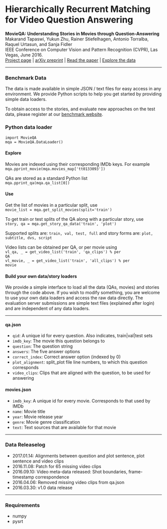 # Hierarchically Recurrent Matching for Video Question Answering

<strong>MovieQA: Understanding Stories in Movies through Question-Answering</strong>  
Makarand Tapaswi, Yukun Zhu, Rainer Stiefelhagen, Antonio Torralba, Raquel Urtasun, and Sanja Fidler  
IEEE Conference on Computer Vision and Pattern Recognition (CVPR), Las Vegas, June 2016.  
[Project page](http://movieqa.cs.toronto.edu) |
[arXiv preprint](http://arxiv.org/abs/1512.02902) |
[Read the paper](http://movieqa.cs.toronto.edu/static/files/CVPR2016_MovieQA.pdf) |
[Explore the data](http://movieqa.cs.toronto.edu/examples/)

----

### Benchmark Data
The data is made available in simple JSON / text files for easy access in any environment. We provide Python scripts to help you get started by providing simple data loaders.

To obtain access to the stories, and evaluate new approaches on the test data, please register at our [benchmark website](http://movieqa.cs.toronto.edu/).


### Python data loader
<code>import MovieQA</code>  
<code>mqa = MovieQA.DataLoader()</code>

#### Explore
Movies are indexed using their corresponding IMDb keys. For example  
<code>mqa.pprint_movie(mqa.movies_map['tt0133093'])</code>

QAs are stored as a standard Python list  
<code>mqa.pprint_qa(mqa.qa_list[0])</code>

#### Use
Get the list of movies in a particular split, use  
<code>movie_list = mqa.get_split_movies(split='train')</code>

To get train or test splits of the QA along with a particular story, use  
<code>story, qa = mqa.get_story_qa_data('train', 'plot')</code>

Supported splits are: <code>train, val, test, full</code> and story forms are: <code>plot, subtitle, dvs, script</code>

Video lists can be obtained per QA, or per movie using  
<code>vl_qa, _ = get_video_list('train', 'qa_clips')  % per QA</code>  
<code>vl_movie, _ = get_video_list('train', 'all_clips')  % per movie</code>


#### Build your own data/story loaders
We provide a simple interface to load all the data (QAs, movies) and stories through the code above.
If you wish to modify something, you are welcome to use your own data loaders and access the raw data directly.
The evaluation server submissions are simple text files (explained after login) and are independent of any data loaders.

---

#### qa.json
- <code>qid</code>: A unique id for every question. Also indicates, train|val|test sets
- <code>imdb_key</code>: The movie this question belongs to
- <code>question</code>: The question string
- <code>answers</code>: The five answer options
- <code>correct_index</code>: Correct answer option (indexed by 0)
- <code>plot_alignment</code>: split_plot file line numbers, to which this question corresponds
- <code>video_clips</code>: Clips that are aligned with the question, to be used for answering


#### movies.json
- <code>imdb_key</code>: A unique id for every movie. Corresponds to that used by IMDb
- <code>name</code>: Movie title
- <code>year</code>: Movie release year
- <code>genre</code>: Movie genre classification
- <code>text</code>: Text sources that are available for that movie


----

### Data Releaselog
- 2017.01.14: Alignments between question and plot sentence, plot sentence and video clips
- 2016.11.08: Patch for 65 missing video clips
- 2016.09.10: Video meta-data released: Shot boundaries, frame-timestamp correspondence
- 2016.04.06: Removed missing video clips from qa.json
- 2016.03.30: v1.0 data release


----

### Requirements
- numpy
- pysrt


